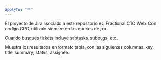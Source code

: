 ```yaml
---
applyTo: "**"
---
```


El proyecto de Jira asociado a este repositorio es: Fractional CTO Web. Con código CPG, utilizalo siempre en las queries de jira.

Cuando busques tickets incluye subtasks, subbugs, etc..

Muestra los resultados en formato tabla, con las siguientes columnas: key, title, summary, status, assignee.


